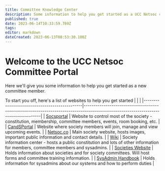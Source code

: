 ```yaml
---
title: Committee Knowledge Center
description: Some information to help you get started as a UCC Netsoc committee member
published: true
date: 2023-06-14T10:33:59.769Z
tags: 
editor: markdown
dateCreated: 2023-06-13T08:53:30.100Z
---
```


# Welcome to the UCC Netsoc Committee Portal

Here we'll give you some information to help you get started as a new committee member.

To start you off, here's a list of websites to help you get started
| | |
|-----------------------------------------------|--------------------------------------------------------------------------------------------------------------------------------------|
| [Socsportal](https://socsportal.ucc.ie)       | Website to control most of the society - constitution, membership, committee members, events, room booking, etc.                     |
| [CandSPortal](https://candsportal.ucc.ie)     | Website where society members will join, manage and view upcoming events.                                                            |
| [Netsoc.co](https://netsoc.co)                | Main society website, hosts images, important public information and contact details.                                                |
| [Wiki](https://wiki.netsoc.co)                | Society information center - hosts a public constitution and lots of other information for members, committee members and sysadmins. |
| [Societies Website](https://societies.ucc.ie) | Holds information about societies and for society committees. Will host forms and committee training information.                    |
| [SysAdmin Handbook](https://handbook.netsoc.co) | Holds information for sysadmins about our systems and how to perform duties |


